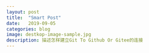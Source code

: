 ```yaml
---
layout: post
title:  "Smart Post"
date:   2019-09-05
categories: blog
image: destkop-image-sample.jpg
description: 描述怎样建立Git To Github Or Gitee的连接
---
```


